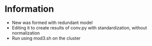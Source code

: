 # Information

 - New was formed with redundant model
 - Editing it to create results of conv.py with standardization, without normalization
 - Run using mod3.sh on the cluster
